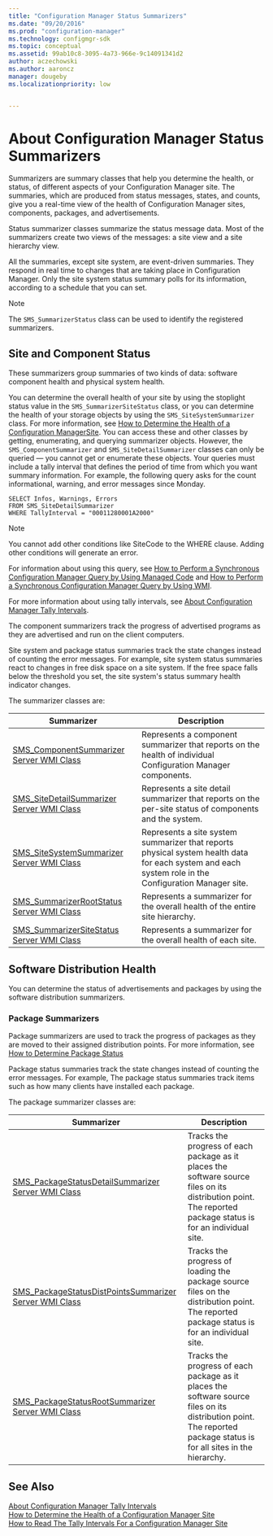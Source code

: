 ```yaml
---
title: "Configuration Manager Status Summarizers"
ms.date: "09/20/2016"
ms.prod: "configuration-manager"
ms.technology: configmgr-sdk
ms.topic: conceptual
ms.assetid: 99ab10c8-3095-4a73-966e-9c14091341d2
author: aczechowski
ms.author: aaroncz
manager: dougebyms.localizationpriority: low


---
```

# About Configuration Manager Status Summarizers
Summarizers are summary classes that help you determine the health, or status, of different aspects of your Configuration Manager site. The summaries, which are produced from status messages, states, and counts, give you a real-time view of the health of Configuration Manager sites, components, packages, and advertisements.  

 Status summarizer classes summarize the status message data. Most of the summarizers create two views of the messages: a site view and a site hierarchy view.  

 All the summaries, except site system, are event-driven summaries. They respond in real time to changes that are taking place in Configuration Manager. Only the site system status summary polls for its information, according to a schedule that you can set.  

> [!NOTE]
>  The `SMS_SummarizerStatus` class can be used to identify the registered summarizers.  

## Site and Component Status  
 These summarizers group summaries of two kinds of data: software component health and physical system health.  

 You can determine the overall health of your site by using the stoplight status value in the `SMS_SummarizerSiteStatus` class, or you can determine the health of your storage objects by using the `SMS_SiteSystemSummarizer` class. For more information, see [How to Determine the Health of a Configuration ManagerSite](../../../../develop/core/servers/manage/how-to-determine-the-health-of-a-configuration-manager-site.md). You can access these and other classes by getting, enumerating, and querying summarizer objects. However, the `SMS_ComponentSummarizer` and `SMS_SiteDetailSummarizer` classes can only be queried — you cannot get or enumerate these objects. Your queries must include a tally interval that defines the period of time from which you want summary information. For example, the following query asks for the count informational, warning, and error messages since Monday.  

```  
SELECT Infos, Warnings, Errors  
FROM SMS_SiteDetailSummarizer  
WHERE TallyInterval = "00011280001A2000"  
```  

> [!NOTE]
>  You cannot add other conditions like SiteCode to the WHERE clause. Adding other conditions will generate an error.  

 For information about using this query, see [How to Perform a Synchronous Configuration Manager Query by Using Managed Code](../../../../develop/core/understand/how-to-perform-a-synchronous-configuration-manager-query-by-using-managed-code.md) and [How to Perform a Synchronous Configuration Manager Query by Using WMI](../../../../develop/core/understand/how-to-perform-a-synchronous-configuration-manager-query-by-using-wmi.md).  

 For more information about using tally intervals, see [About Configuration Manager Tally Intervals](../../../../develop/core/servers/manage/about-configuration-manager-tally-intervals.md).  

 The component summarizers track the progress of advertised programs as they are advertised and run on the client computers.  

 Site system and package status summaries track the state changes instead of counting the error messages. For example, site system status summaries react to changes in free disk space on a site system. If the free space falls below the threshold you set, the site system's status summary health indicator changes.  

 The summarizer classes are:  

|Summarizer|Description|  
|----------------|-----------------|  
|[SMS_ComponentSummarizer Server WMI Class](../../../../develop/reference/core/servers/manage/sms_componentsummarizer-server-wmi-class.md)|Represents a component summarizer that reports on the health of individual Configuration Manager components.|  
|[SMS_SiteDetailSummarizer Server WMI Class](../../../../develop/reference/core/servers/manage/sms_sitedetailsummarizer-server-wmi-class.md)|Represents a site detail summarizer that reports on the per-site status of components and the system.|  
|[SMS_SiteSystemSummarizer Server WMI Class](../../../../develop/reference/core/servers/manage/sms_sitesystemsummarizer-server-wmi-class.md)|Represents a site system summarizer that reports physical system health data for each system and each system role in the Configuration Manager site.|  
|[SMS_SummarizerRootStatus Server WMI Class](../../../../develop/reference/core/servers/manage/sms_summarizerrootstatus-server-wmi-class.md)|Represents a summarizer for the overall health of the entire site hierarchy.|  
|[SMS_SummarizerSiteStatus Server WMI Class](../../../../develop/reference/core/servers/manage/sms_summarizersitestatus-server-wmi-class.md)|Represents a summarizer for the overall health of each site.|  

## Software Distribution Health  
 You can determine the status of advertisements and packages by using the software distribution summarizers.  

### Package Summarizers  
 Package summarizers are used to track the progress of packages as they are moved to their assigned distribution points. For more information, see [How to Determine Package Status](../../../../develop/core/servers/manage/how-to-determine-package-status.md)  

 Package status summaries track the state changes instead of counting the error messages. For example, The package status summaries track items such as how many clients have installed each package.  

 The package summarizer classes are:  

|Summarizer|Description|  
|----------------|-----------------|  
|[SMS_PackageStatusDetailSummarizer Server WMI Class](../../../../develop/reference/core/servers/configure/sms_packagestatusdetailsummarizer-server-wmi-class.md)|Tracks the progress of each package as it places the software source files on its distribution point. The reported package status is for an individual site.|  
|[SMS_PackageStatusDistPointsSummarizer Server WMI Class](../../../../develop/reference/core/servers/configure/sms_packagestatusdistpointssummarizer-server-wmi-class.md)|Tracks the progress of loading the package source files on the distribution point. The reported package status is for an individual site.|  
|[SMS_PackageStatusRootSummarizer Server WMI Class](../../../../develop/reference/core/servers/configure/sms_packagestatusrootsummarizer-server-wmi-class.md)|Tracks the progress of each package as it places the software source files on its distribution point. The reported package status is for all sites in the hierarchy.|  

## See Also  
 [About Configuration Manager Tally Intervals](../../../../develop/core/servers/manage/about-configuration-manager-tally-intervals.md)   
 [How to Determine the Health of a Configuration Manager Site](../../../../develop/core/servers/manage/how-to-determine-the-health-of-a-configuration-manager-site.md)   
 [How to Read The Tally Intervals For a Configuration Manager Site](../../../../develop/core/servers/manage/how-to-read-the-tally-intervals-for-a-configuration-manager-site.md)
